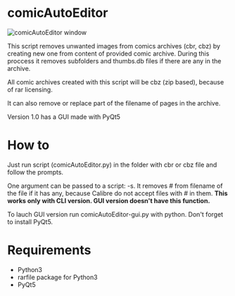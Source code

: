 # comicAutoEditor

![comicAutoEditor window](https://i.imgur.com/N9Cqsfj.png)

This script removes unwanted images from comics archives (cbr, cbz) by creating new one from content of provided comic archive. During this proccess it removes subfolders and thumbs.db files if there are any in the archive.

All comic archives created with this script will be cbz (zip based), because of rar licensing.

It can also remove or replace part of the filename of pages in the archive.

Version 1.0 has a GUI made with PyQt5

# How to

Just run script (comicAutoEditor.py) in the folder with cbr or cbz file and follow the prompts.

One argument can be passed to a script: -s. It removes # from filename of the file if it has any, because Calibre do not accept files with # in them. **This works only with CLI version. GUI version doesn't have this function.**

To lauch GUI version run comicAutoEditor-gui.py with python. Don't forget to install PyQt5.

# Requirements

* Python3
* rarfile package for Python3
* PyQt5
